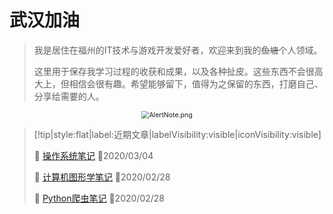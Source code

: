 # 武汉加油

> 我是居住在福州的IT技术与游戏开发爱好者，欢迎来到我的~~鱼塘~~个人领域。
>
> 这里用于保存我学习过程的收获和成果，以及各种扯皮。这些东西不会很高大上，但相信会很有趣。希望能够留下，值得为之保留的东西，打磨自己、分享给需要的人。


<div style="text-align: center;">
<img src="https://i.loli.net/2020/03/04/E3gIc9xiNuVjJvU.png" alt="AlertNote.png" style="zoom:75%;" />
</div>

> [!tip|style:flat|label:近期文章|labelVisibility:visible|iconVisibility:visible]
>
> 📃 [操作系统笔记](/zh-cn/operatingSystem.md) 📅2020/03/04
>
> 📃 [计算机图形学笔记](/zh-cn/graphics/1.README.md) 📅2020/02/28
>
> 📃 [Python爬虫笔记](/zh-cn/pythonBot/1.README.md) 📅2020/02/28
>